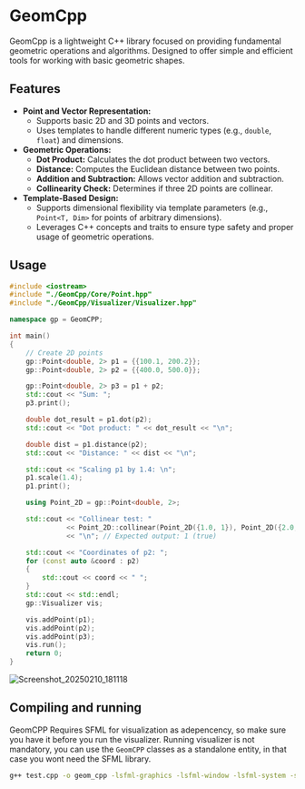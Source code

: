 # GeomCpp
GeomCpp is a lightweight C++ library focused on providing fundamental geometric operations and algorithms. Designed to offer simple and efficient tools for working with basic geometric shapes.

## Features
- **Point and Vector Representation:**
    - Supports basic 2D and 3D points and vectors.
    - Uses templates to handle different numeric types (e.g., ``double``, ``float``) and dimensions.
- **Geometric Operations:**
    - **Dot Product:** Calculates the dot product between two vectors.
    - **Distance:** Computes the Euclidean distance between two points.
    - **Addition and Subtraction:** Allows vector addition and subtraction.
    - **Collinearity Check:** Determines if three 2D points are collinear.
- **Template-Based Design:**
    - Supports dimensional flexibility via template parameters (e.g., ``Point<T, Dim>`` for points of arbitrary dimensions).
    - Leverages C++ concepts and traits to ensure type safety and proper usage of geometric operations.

## Usage
```cpp
#include <iostream>
#include "./GeomCpp/Core/Point.hpp"
#include "./GeomCpp/Visualizer/Visualizer.hpp"

namespace gp = GeomCPP;

int main()
{
    // Create 2D points
    gp::Point<double, 2> p1 = {{100.1, 200.2}};
    gp::Point<double, 2> p2 = {{400.0, 500.0}};

    gp::Point<double, 2> p3 = p1 + p2;
    std::cout << "Sum: ";
    p3.print();

    double dot_result = p1.dot(p2);
    std::cout << "Dot product: " << dot_result << "\n";

    double dist = p1.distance(p2);
    std::cout << "Distance: " << dist << "\n";

    std::cout << "Scaling p1 by 1.4: \n";
    p1.scale(1.4);
    p1.print();

    using Point_2D = gp::Point<double, 2>;

    std::cout << "Collinear test: "
              << Point_2D::collinear(Point_2D({1.0, 1}), Point_2D({2.0, 2.0}), Point_2D({3.0, 3.0}))
              << "\n"; // Expected output: 1 (true)

    std::cout << "Coordinates of p2: ";
    for (const auto &coord : p2)
    {
        std::cout << coord << " ";
    }
    std::cout << std::endl;
    gp::Visualizer vis;

    vis.addPoint(p1);
    vis.addPoint(p2);
    vis.addPoint(p3);
    vis.run();
    return 0;
}
```
![Screenshot_20250210_181118](https://github.com/user-attachments/assets/b4d28684-94e1-4eb2-a82e-82db12dc04f0)

## Compiling and running
GeomCPP Requires SFML for visualization as adepencency, so make sure you have it before you run the visualizer. Running visualizer is not mandatory, you can use the ``GeomCPP`` classes as a standalone entity, in that case you wont need the SFML library.
```bash
g++ test.cpp -o geom_cpp -lsfml-graphics -lsfml-window -lsfml-system -std=c++20 && ./geom_cpp
```
